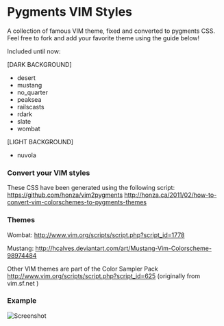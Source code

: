 # Pygments VIM Styles

A collection of famous VIM theme, fixed and converted to pygments CSS.
Feel free to fork and add your favorite theme using the guide below!

Included until now:

[DARK BACKGROUND]

- desert
- mustang
- no_quarter
- peaksea
- railscasts
- rdark
- slate
- wombat

[LIGHT BACKGROUND]

- nuvola

### Convert your VIM styles
These CSS have been generated using the following script:
https://github.com/honza/vim2pygments
http://honza.ca/2011/02/how-to-convert-vim-colorschemes-to-pygments-themes

### Themes
Wombat: http://www.vim.org/scripts/script.php?script_id=1778

Mustang: http://hcalves.deviantart.com/art/Mustang-Vim-Colorscheme-98974484

Other VIM themes are part of the Color Sampler Pack http://www.vim.org/scripts/script.php?script_id=625 (originally from vim.sf.net )

### Example

![Screenshot](https://github.com/uraimo/pygments-vimstyles/raw/master/screen.png)
